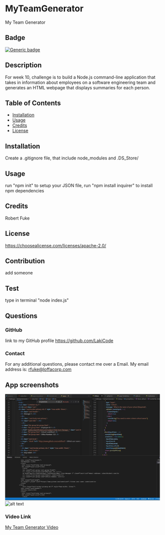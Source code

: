 # MyTeamGenerator
  My Team Generator
  ## Badge 
 [![Generic badge](https://img.shields.io/badge/License-Apache-blue.svg?style=flat&logo=appveyor)](https://shields.io/)
  ## Description 
 For week 10, challenge is to build a Node.js command-line application that takes in information about employees on a software engineering team and generates an HTML webpage that displays summaries for each person.
  ## Table of Contents
  *  [Installation](#installation)
  *  [Usage](#usage)
  *  [Credits](#credits)
  * [License](#license)
  ## Installation 
 Create a .gitignore file, that include node_modules and .DS_Store/
  ## Usage 
 run "npm init" to setup your JSON file, run "npm install inquirer" to install npm dependencies
  ## Credits 
 Robert Fuke
  ## License 
  https://choosealicense.com/licenses/apache-2.0/
  ## Contribution 
 add someone
  ## Test 
 type in terminal "node index.js"
  ## Questions
  ### GitHub 
 link to my GitHub profile 
 https://github.com/LakiCode
  ### Contact 
 For any additional questions, please contact me over a Email. 
 My email address is: 
 rfuke@loffacorp.com
## App screenshots
![alt text](images/terminal.jpg "terminal")
![alt text](/images/readme_results.jpg "Generated page")
### Video Link 
<a href="https://drive.google.com/file/d/1Y1UqZ5CJ7uxy2q4yV0JV4eUVGkkqFvv6/view" target="_blank">My Team Generator Video</a>
